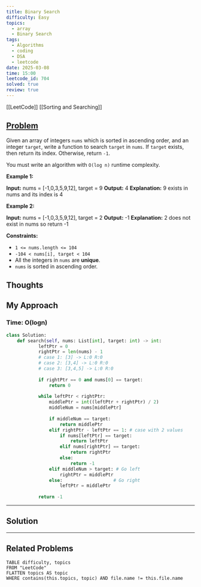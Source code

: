 ```yaml
---
title: Binary Search
difficulty: Easy
topics:
  - array
  - Binary Search
tags:
  - Algorithms
  - coding
  - DSA
  - leetcode
date: 2025-03-08
time: 15:00
leetcode_id: 704
solved: true
review: true
---
```

[[LeetCode]]
[[Sorting and Searching]]
## [Problem](https://leetcode.com/problems/binary-search/description/)
Given an array of integers `nums` which is sorted in ascending order, and an integer `target`, write a function to search `target` in `nums`. If `target` exists, then return its index. Otherwise, return `-1`.

You must write an algorithm with `O(log n)` runtime complexity.

**Example 1:**

**Input:** nums = [-1,0,3,5,9,12], target = 9
**Output:** 4
**Explanation:** 9 exists in nums and its index is 4

**Example 2:**

**Input:** nums = [-1,0,3,5,9,12], target = 2
**Output:** -1
**Explanation:** 2 does not exist in nums so return -1

**Constraints:**

- `1 <= nums.length <= 104`
- `-104 < nums[i], target < 104`
- All the integers in `nums` are **unique**.
- `nums` is sorted in ascending order.

## Thoughts


## My Approach
### Time: O(logn)
```python
class Solution:
    def search(self, nums: List[int], target: int) -> int:
            leftPtr = 0
            rightPtr = len(nums) - 1
            # case 1: [3] -> L:0 R:0
            # case 2: [3,4] -> L:0 R:0
            # case 3: [3,4,5] -> L:0 R:0
  
            if rightPtr == 0 and nums[0] == target:
                return 0
  
            while leftPtr < rightPtr:
                middlePtr = int((leftPtr + rightPtr) / 2)
                middleNum = nums[middlePtr]
  
                if middleNum == target:
                    return middlePtr
                elif rightPtr - leftPtr == 1: # case with 2 values
                    if nums[leftPtr] == target:
                        return leftPtr
                    elif nums[rightPtr] == target:
                        return rightPtr
                    else:
                        return -1
                elif middleNum > target: # Go left
                    rightPtr = middlePtr
                else:                   # Go right
                    leftPtr = middlePtr
  
            return -1
```

---
## Solution




---
## Related Problems
```dataview
TABLE difficulty, topics
FROM "LeetCode"
FLATTEN topics AS topic
WHERE contains(this.topics, topic) AND file.name != this.file.name
```